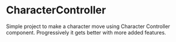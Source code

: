 # CharacterController
Simple project to make a character move using Character Controller component. Progressively it gets better with more added features.
